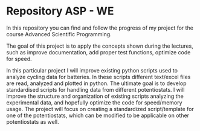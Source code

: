 # Repository ASP - WE

In this repository you can find and follow the progress of my project for the course Advanced Scientific Programming.

The goal of this project is to apply the concepts shown during the lectures, such as improve documentation, add proper test functions, optimize code for speed.

In this particular project I will improve existing python scripts used to analyze cycling data for batteries. 
In these scripts different text/excel files are read, analyzed and plotted in python. 
The ultimate goal is to develop standardised scripts for handling data from different potentiostats. 
I will improve the structure and organization of existing scripts analyzing the experimental data, and hopefully optimize the code for speed/memory usage.
The project will focus on creating a standardized script/template for one of the potentiostats, which can be modified to be applicable on other potentiostats as well.
